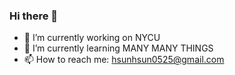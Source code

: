 ### Hi there 👋

<!--
**BaBa0525/BaBa0525** is a ✨ _special_ ✨ repository because its `README.md` (this file) appears on your GitHub profile.
-->

- 🔭 I’m currently working on NYCU
- 🌱 I’m currently learning MANY MANY THINGS
- 📫 How to reach me: hsunhsun0525@gmail.com
